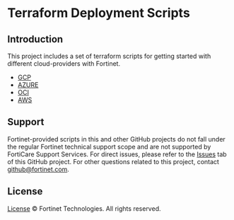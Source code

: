 # Terraform Deployment Scripts
## Introduction
This project includes a set of terraform scripts for getting started with different cloud-providers with Fortinet.

* [GCP](https://github.com/fortinet/fortiaiops-terraform-deploy/tree/main/gcp)
* [AZURE](https://github.com/fortinet/fortiaiops-terraform-deploy/tree/main/azure)
* [OCI](https://github.com/fortinet/fortiaiops-terraform-deploy/tree/main/oci)
* [AWS](https://github.com/fortinet/fortiaiops-terraform-deploy/tree/main/aws)

## Support
Fortinet-provided scripts in this and other GitHub projects do not fall under the regular Fortinet technical support scope and are not supported by FortiCare Support Services.
For direct issues, please refer to the [Issues](https://github.com/fortinet/fortiaiops-terraform-deploy/issues) tab of this GitHub project.
For other questions related to this project, contact [github@fortinet.com](mailto:github@fortinet.com).

## License
[License](https://github.com/fortinet/fortiaiops-terraform-deploy/blob/main/LICENSE) © Fortinet Technologies. All rights reserved.